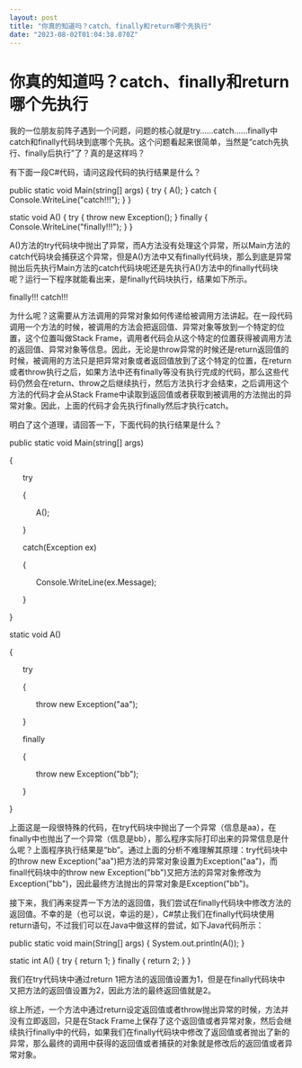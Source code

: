 ```yaml
---
layout: post
title: "你真的知道吗？catch、finally和return哪个先执行"
date: "2023-08-02T01:04:38.070Z"
---
```

你真的知道吗？catch、finally和return哪个先执行
================================

我的一位朋友前阵子遇到一个问题，问题的核心就是try……catch……finally中catch和finally代码块到底哪个先执。这个问题看起来很简单，当然是“catch先执行、finally后执行”了？真的是这样吗？

有下面一段C#代码，请问这段代码的执行结果是什么？

public static void Main(string\[\] args)
{
      try
      {
            A();
      }
      catch
      {
            Console.WriteLine("catch!!!");
      }
}

static void A()
{
      try
      {
            throw new Exception();
      }
      finally
      {
             Console.WriteLine("finally!!!");
      }
}

A()方法的try代码块中抛出了异常，而A方法没有处理这个异常，所以Main方法的catch代码块会捕获这个异常，但是A()方法中又有finally代码块，那么到底是异常抛出后先执行Main方法的catch代码块呢还是先执行A()方法中的finally代码块呢？运行一下程序就能看出来，是finally代码块执行，结果如下所示。

finally!!!
catch!!!

为什么呢？这需要从方法调用的异常对象如何传递给被调用方法讲起。在一段代码调用一个方法的时候，被调用的方法会把返回值、异常对象等放到一个特定的位置，这个位置叫做Stack Frame，调用者代码会从这个特定的位置获得被调用方法的返回值、异常对象等信息。因此，无论是throw异常的时候还是return返回值的时候，被调用的方法只是把异常对象或者返回值放到了这个特定的位置，在return或者throw执行之后，如果方法中还有finally等没有执行完成的代码，那么这些代码仍然会在return、throw之后继续执行，然后方法执行才会结束，之后调用这个方法的代码才会从Stack Frame中读取到返回值或者获取到被调用的方法抛出的异常对象。因此，上面的代码才会先执行finally然后才执行catch。

明白了这个道理，请回答一下，下面代码的执行结果是什么？

public static void Main(string\[\] args)

{

      try

      {

            A();

      }

      catch(Exception ex)

      {

            Console.WriteLine(ex.Message);

      }

}

static void A()

{

      try

      {

            throw new Exception("aa");

      }

      finally

      {

            throw new Exception("bb");

      }

}

上面这是一段很特殊的代码，在try代码块中抛出了一个异常（信息是aa），在finally中也抛出了一个异常（信息是bb），那么程序实际打印出来的异常信息是什么呢？上面程序执行结果是“bb”。通过上面的分析不难理解其原理：try代码块中的throw new Exception("aa")把方法的异常对象设置为Exception("aa")，而finall代码块中的throw new Exception("bb")又把方法的异常对象修改为Exception("bb")，因此最终方法抛出的异常对象是Exception("bb")。

接下来，我们再来捉弄一下方法的返回值，我们尝试在finally代码块中修改方法的返回值。不幸的是（也可以说，幸运的是），C#禁止我们在finally代码块使用return语句，不过我们可以在Java中做这样的尝试，如下Java代码所示：

public static void main(String\[\] args)
{
      System.out.println(A());
}

static int A()
{
      try
      {
            return 1;
      }
      finally
      {
            return 2;
      }
}

我们在try代码块中通过return 1把方法的返回值设置为1，但是在finally代码块中又把方法的返回值设置为2，因此方法的最终返回值就是2。

综上所述，一个方法中通过return设定返回值或者throw抛出异常的时候，方法并没有立即返回，只是在Stack Frame上保存了这个返回值或者异常对象，然后会继续执行finally中的代码，如果我们在finally代码块中修改了返回值或者抛出了新的异常，那么最终的调用中获得的返回值或者捕获的对象就是修改后的返回值或者异常对象。
